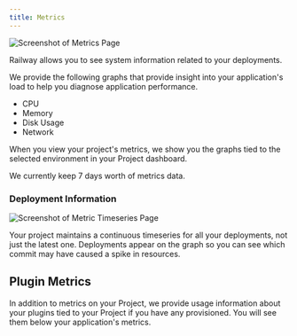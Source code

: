 ```yaml
---
title: Metrics
---
```


<Image src="https://res.cloudinary.com/railway/image/upload/v1631917786/docs/metrics_p27gzt.png"
alt="Screenshot of Metrics Page"
layout="intrinsic"
width={440} height={405} quality={80} />

Railway allows you to see system information related to your deployments.

We provide the following graphs that provide insight into your application's load to help you diagnose application performance.

- CPU
- Memory
- Disk Usage
- Network

When you view your project's metrics, we show you the graphs tied to the selected environment in your Project dashboard.

We currently keep 7 days worth of metrics data.

### Deployment Information

<Image src="https://res.cloudinary.com/railway/image/upload/v1631917785/docs/commit-metrics_md9wd1.png"
alt="Screenshot of Metric Timeseries Page"
layout="responsive"
width={864} height={345} quality={80} />

Your project maintains a continuous timeseries for all your deployments, not just the latest one. Deployments appear on the graph so you can see which commit may have caused a spike in resources.

## Plugin Metrics

In addition to metrics on your Project, we provide usage information about your plugins tied to your Project if you have any provisioned. You will see them below your application's metrics.
